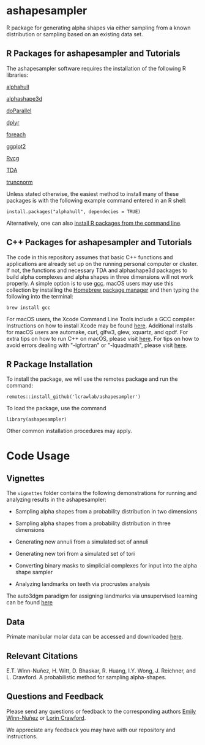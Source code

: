 # ashapesampler

R package for generating alpha shapes via either sampling from a known distribution or sampling based on an existing data set.

## R Packages for ashapesampler and Tutorials

The ashapesampler software requires the installation of the following R libraries:

[alphahull](https://cran.r-project.org/web/packages/alphahull/index.html)

[alphashape3d](https://cran.r-project.org/web/packages/alphashape3d/index.html)

[doParallel](https://cran.r-project.org/web/packages/doParallel/index.html)

[dplyr](https://cran.r-project.org/web/packages/dplyr/index.html)

[foreach](https://cran.r-project.org/web/packages/foreach/index.html)

[ggplot2](https://cran.r-project.org/web/packages/ggplot2/index.html)

[Rvcg](https://cran.r-project.org/web/packages/Rvcg/index.html)

[TDA](https://cran.r-project.org/web/packages/TDA/index.html)

[truncnorm](https://cran.r-project.org/web/packages/truncnorm/index.html)

Unless stated otherwise, the easiest method to install many of these packages is with the following example command entered in an R shell:

    install.packages("alphahull", dependecies = TRUE)

Alternatively, one can also [install R packages from the command line](http://cran.r-project.org/doc/manuals/r-release/R-admin.html#Installing-packages).

## C++ Packages for ashapesampler and Tutorials

The code in this repository assumes that basic C++ functions and applications are already set up on the running personal computer or cluster. If not, the functions and necessary TDA and alphashape3d packages to build alpha complexes and alpha shapes in three dimensions will not work properly. A simple option is to use [gcc](https://gcc.gnu.org/). macOS users may use this collection by installing the [Homebrew package manager](http://brew.sh/index.html) and then typing the following into the terminal:

    brew install gcc

For macOS users, the Xcode Command Line Tools include a GCC compiler. Instructions on how to install Xcode may be found [here](http://railsapps.github.io/xcode-command-line-tools.html). Additional installs for macOS users are automake, curl, glfw3, glew, xquartz, and qpdf. For extra tips on how to run C++ on macOS, please visit [here](http://seananderson.ca/2013/11/18/rcpp-mavericks.html). For tips on how to avoid errors dealing with "-lgfortran" or "-lquadmath", please visit [here](http://thecoatlessprofessor.com/programming/rcpp-rcpparmadillo-and-os-x-mavericks-lgfortran-and-lquadmath-error/).

## R Package Installation

To install the package, we will use the remotes package and run the command:

	remotes::install_github('lcrawlab/ashapesampler')

To load the package, use the command

	library(ashapesampler)

Other common installation procedures may apply.

# Code Usage

## Vignettes

The `vignettes` folder contains the following demonstrations for running and analyzing results in the ashapesampler: 

* Sampling alpha shapes from a probability distribution in two dimensions
* Sampling alpha shapes from a probability distribution in three dimensions
* Generating new annuli from a simulated set of annuli

* Generating new tori from a simulated set of tori

* Converting binary masks to simplicial complexes for input into the alpha shape sampler

* Analyzing landmarks on teeth via procrustes analysis

The auto3dgm paradigm for assigning landmarks via unsupervised learning can be found [here](https://toothandclaw.github.io/)

## Data 

Primate manibular molar data can be accessed and downloaded [here](https://www.dropbox.com/sh/rs8pjmhrwcdcuxk/AAC3Fj2_RNZLTVR_XhN4jiGxa?dl=0).

## Relevant Citations

E.T. Winn-Nuñez, H. Witt, D. Bhaskar, R. Huang, I.Y. Wong, J. Reichner, and L. Crawford. A probabilistic method for sampling alpha-shapes.

## Questions and Feedback

Please send any questions or feedback to the corresponding authors [Emily Winn-Nuñez](mailto:emily_winn-nunez@brown.edu) or [Lorin Crawford](mailto:lcrawford@microsoft.com).

We appreciate any feedback you may have with our repository and instructions.
